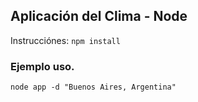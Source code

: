 ## Aplicación del Clima - Node

Instrucciónes:
```npm install```

### Ejemplo uso.
```
node app -d "Buenos Aires, Argentina"
```